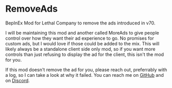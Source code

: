 # RemoveAds
BepInEx Mod for Lethal Company to remove the ads introduced in v70.

I will be maintaining this mod and another called MoreAds to give people control over how they want their ad experience to go.
No promises for custom ads, but I would love if those could be added to the mix.
This will likely always be a standalone client side only mod, so if you want more controls than just refusing to display the ad for the client, this isn't the mod for you.

If this mod doesn't remove the ad for you, please reach out, preferrably with a log, so I can take a look at why it failed.
You can reach me on [GitHub](https://github.com/cdusold/lethal-removeads) and on [Discord](https://discord.com/channels/1168655651455639582/1379569936703160340).